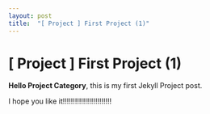 ```yaml
---
layout: post
title:  "[ Project ] First Project (1)"
---
```


# [ Project ] First Project (1)

**Hello Project Category**, this is my first Jekyll Project post.

I hope you like it!!!!!!!!!!!!!!!!!!!!!!!!